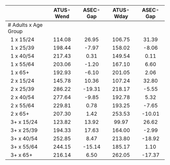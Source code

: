 
|                      |    ATUS-Wend |     ASEC-Gap |    ATUS-Wday |     ASEC-Gap |
| -------------------- | :----------: | :----------: | :----------: | :----------: |
| # Adults x Age Group |              |              |              |              |
| &nbsp;&nbsp;1 x 15/24 |       114.08 |        26.95 |       106.75 |        31.39 |
| &nbsp;&nbsp;1 x 25/39 |       198.44 |        -7.97 |       158.02 |        -8.06 |
| &nbsp;&nbsp;1 x 40/54 |       217.43 |         0.31 |       149.54 |         0.11 |
| &nbsp;&nbsp;1 x 55/64 |       203.06 |        -1.20 |       167.10 |         6.60 |
| &nbsp;&nbsp;1 x 65+  |       192.93 |        -6.10 |       201.05 |         2.06 |
| &nbsp;&nbsp;2 x 15/24 |       145.78 |        10.36 |       107.24 |        32.80 |
| &nbsp;&nbsp;2 x 25/39 |       286.22 |       -19.31 |       218.17 |        -5.55 |
| &nbsp;&nbsp;2 x 40/54 |       277.64 |        -9.85 |       192.78 |         5.32 |
| &nbsp;&nbsp;2 x 55/64 |       229.81 |         0.78 |       193.25 |        -7.65 |
| &nbsp;&nbsp;2 x 65+  |       207.30 |         1.42 |       253.53 |       -10.01 |
| &nbsp;&nbsp;3+ x 15/24 |       123.82 |        13.92 |        99.97 |        26.62 |
| &nbsp;&nbsp;3+ x 25/39 |       194.33 |        17.63 |       164.00 |        -2.99 |
| &nbsp;&nbsp;3+ x 40/54 |       252.85 |         8.47 |       213.80 |       -18.92 |
| &nbsp;&nbsp;3+ x 55/64 |       244.15 |       -15.14 |       185.17 |         1.10 |
| &nbsp;&nbsp;3+ x 65+ |       216.14 |         6.50 |       262.05 |       -17.37 |

